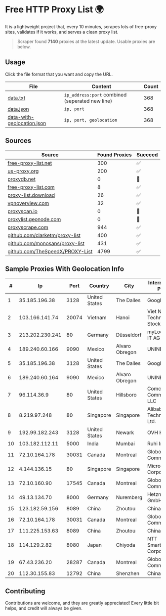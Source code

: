 
# Free HTTP Proxy List 🌍

It is a lightweight project that, every 10 minutes, scrapes lots of free-proxy sites, validates if it works, and serves a clean proxy list.


> Scraper found **7140** proxies at the latest update. Usable proxies are below.

## Usage

Click the file format that you want and copy the URL.


|File|Content|Count|
|----|-------|-----|
|[data.txt](https://raw.githubusercontent.com/themiralay/Proxy-List-World/master/data.txt)|`ip_address:port` combined (seperated new line)|368|
|[data.json](https://raw.githubusercontent.com/themiralay/Proxy-List-World/master/data.json)|`ip, port`|368|
|[data-with-geolocation.json](https://raw.githubusercontent.com/themiralay/Proxy-List-World/master/data-with-geolocation.json)|`ip, port, geolocation`|368|

## Sources

|Source|Found Proxies|Succeed|
|------|-------------|-------|
|[free-proxy-list.net](https://free-proxy-list.net)|300|✅|
|[us-proxy.org](https://www.us-proxy.org)|200|✅|
|[proxydb.net](http://proxydb.net)|0|🚫|
|[free-proxy-list.com](https://free-proxy-list.com/?page=&port=&type%5B%5D=http&type%5B%5D=https&up_time=0&search=Search)|8|✅|
|[proxy-list.download](https://www.proxy-list.download/HTTP)|26|✅|
|[vpnoverview.com](https://vpnoverview.com/privacy/anonymous-browsing/free-proxy-servers)|32|✅|
|[proxyscan.io](https://www.proxyscan.io)|0|🚫|
|[proxylist.geonode.com](https://proxylist.geonode.com/api/proxy-list?limit=300&page=1&sort_by=lastChecked&sort_type=desc&protocols=http,https)|0|🚫|
|[proxyscrape.com](https://api.proxyscrape.com/v2/?request=displayproxies&protocol=http&timeout=10000&country=all&ssl=all&anonymity=all)|944|✅|
|[github.com/clarketm/proxy-list](https://raw.githubusercontent.com/clarketm/proxy-list/master/proxy-list-raw.txt)|400|✅|
|[github.com/monosans/proxy-list](https://raw.githubusercontent.com/monosans/proxy-list/main/proxies/http.txt)|431|✅|
|[github.com/TheSpeedX/PROXY-List](https://raw.githubusercontent.com/TheSpeedX/PROXY-List/master/http.txt)|4799|✅|


## Sample Proxies With Geolocation Info

|#|Ip|Port|Country|City|Internet Service Provider|
|-|--|----|-------|----|-------------------------|
|1|35.185.196.38|3128|United States|The Dalles|Google LLC|
|2|103.166.141.74|20074|Vietnam|Hanoi|Viet NAM Cloud Technology Joint Stock Company|
|3|213.202.230.241|80|Germany|Düsseldorf|myLoc managed IT AG|
|4|189.240.60.166|9090|Mexico|Alvaro Obregon|UNINET|
|5|35.185.196.38|3128|United States|The Dalles|Google LLC|
|6|189.240.60.164|9090|Mexico|Alvaro Obregon|UNINET|
|7|96.114.36.9|80|United States|Hillsboro|Comcast Cable Communications, LLC|
|8|8.219.97.248|80|Singapore|Singapore|Alibaba (US) Technology Co., Ltd.|
|9|192.99.182.243|3128|United States|Newark|OVH Hosting|
|10|103.182.112.11|5000|India|Mumbai|Ruhi Infotech|
|11|72.10.164.178|30031|Canada|Montreal|GloboTech Communications|
|12|4.144.136.15|80|Singapore|Singapore|Microsoft Corporation|
|13|72.10.160.90|17545|Canada|Montreal|GloboTech Communications|
|14|49.13.134.70|8000|Germany|Nuremberg|Hetzner Online GmbH|
|15|123.182.59.156|8089|China|Zhoutou|China Telecom|
|16|72.10.164.178|30031|Canada|Montreal|GloboTech Communications|
|17|111.225.153.63|8089|China|Zhoutou|China Telecom|
|18|114.129.2.82|8080|Japan|Chiyoda|NTT SmartConnect Corporation|
|19|67.43.236.20|28287|Canada|Montreal|GloboTech Communications|
|20|112.30.155.83|12792|China|Shenzhen|China Mobile|



## Contributing

Contributions are welcome, and they are greatly appreciated! Every
little bit helps, and credit will always be given.

